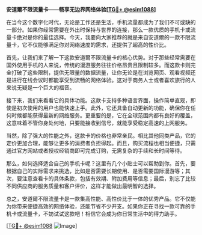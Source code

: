**安道爾不限流量卡——畅享无边界网络体验[[TG💪+ @esim1088](https://t.me/s/esim1088)]**

在当今这个数字化时代，无论是工作还是生活，手机流量都成为了我们不可或缺的一部分。如果你经常需要在外出时保持与世界的连接，那么一款优质的手机卡或流量卡绝对是你的最佳选择。今天，我要向大家推荐的就是来自安道爾的一款不限流量卡，它不仅能够满足你对网络速度的需求，还提供了超高的性价比。

首先，让我们来了解一下这款安道爾不限流量卡的核心优势。对于那些经常需要在国外使用手机的人来说，传统的漫游服务往往价格昂贵且限制较多。而这款卡则完全打破了这些限制，提供无限量的数据流量，让你无论是在浏览网页、观看视频还是进行在线会议时都能享受到流畅的网络体验。这对于商务人士或者喜欢旅行的人来说无疑是一个巨大的福音。

接下来，我们来看看它的具体功能。这款卡支持多种语言界面，操作简单直观，即使是初次使用的用户也能快速上手。此外，它还具备自动更新的功能，确保你在任何时候都能获得最新的网络服务。更重要的是，它在全球范围内都有良好的覆盖，这意味着不管你身处何地，只要能接收到信号，就能享受稳定高速的上网服务。

当然，除了强大的性能之外，这款卡的价格也非常亲民。相比其他同类产品，它的定价更加合理，能够让更多的消费者负担得起。而且，购买流程也相当便捷，只需通过官方网站或者授权经销商即可完成订购，无需复杂的手续和长时间等待。

那么，如何选择适合自己的手机卡呢？这里有几个小贴士可以帮助到你。首先，要根据自己的实际需求来挑选，比如是否需要长期使用、是否需要国际漫游等；其次，要注意查看卡的具体条款，包括有效期、附加费用等信息；最后，别忘了比较不同供应商的服务质量和客户评价，这样才能做出最明智的选择。

总之，安道爾不限流量卡是一款集高性能、高性价比于一体的优秀产品。它不仅能为你带来便捷高效的网络体验，还能节省不少开支。如果你正在寻找一款可靠的手机卡或流量卡，不妨试试这款吧！相信它会成为你日常生活中的得力助手。

[[TG💪+ @esim1088](https://t.me/s/esim1088) ![Image](https://i.postimg.cc/4NQfJmqS/Snipaste-2025-05-13-00-14-12.png)]